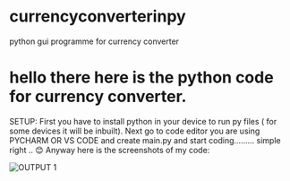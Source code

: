 # currencyconverterinpy
python gui programme for currency converter 
# hello there here is the python code for currency converter.
SETUP:
First you have to install python in your device to run py files ( for some devices it will be inbuilt).
Next go to code editor you are using PYCHARM OR VS CODE
and create main.py and start coding......... simple right .. 😊
Anyway here is the screenshots of my code:

![OUTPUT 1](https://github.com/sunstromium/currencyconverterinpy/assets/118994059/9e86249e-d39b-43ed-9557-e57b4267f203)
